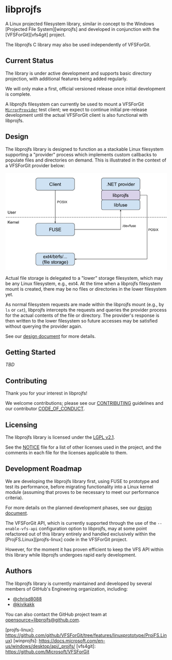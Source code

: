 # libprojfs

A Linux projected filesystem library, similar in concept to the Windows
[Projected File System][winprojfs] and developed in conjunction with the
[VFSForGit][vfs4git] project.

The libprojfs C library may also be used independently of VFSForGit.

## Current Status

The library is under active development and supports basic
directory projection, with additional features being added regularly.

We will only make a first, official versioned release once initial
development is complete.

A libprojfs filesystem can currently be used to mount a VFSForGit
[`MirrorProvider`][mirror] test client; we expect to continue
initial pre-release development until the actual VFSForGit client
is also functional with libprojfs.

## Design

The libprojfs library is designed to function as a stackable Linux
filesystem supporting a "provider" process which implements custom
callbacks to populate files and directories on demand.  This is
illustrated in the context of a VFSForGit provider below:

![Illustration of libprojfs in provider context](docs/images/phase1.png)

Actual file storage is delegated to a "lower" storage filesystem,
which may be any Linux filesystem, e.g., ext4.  At the time
when a libprojfs filesystem mount is created, there may be no
files or directories in the lower filesystem yet.

As normal filesystem requests are made within the libprojfs mount
(e.g., by `ls` or `cat`), libprojfs intercepts the requests
and queries the provider process for the actual contents of the
file or directory.  The provider's response is then written to
the lower filesystem so future accesses may be satisfied without
querying the provider again.

See our [design document](docs/design.md#vfsforgit-on-linux) for
more details.

## Getting Started

*TBD*

## Contributing

Thank you for your interest in libprojfs!

We welcome contributions; please see our [CONTRIBUTING](CONTRIBUTING.md)
guidelines and our contributor [CODE_OF_CONDUCT](CODE_OF_CONDUCT.md).

## Licensing

The libprojfs library is licensed under the [LGPL v2.1](COPYING).

See the [NOTICE](NOTICE) file for a list of other licenses used in the
project, and the comments in each file for the licenses applicable to them.

## Development Roadmap

We are developing the libprojfs library first, using FUSE to prototype and
test its performance, before migrating functionality into a Linux kernel
module (assuming that proves to be necessary to meet our performance
criteria).

For more details on the planned development phases, see our
[design document](docs/design.md#development-process).

The VFSForGit API, which is currently supported through the use of
the `--enable-vfs-api` configuration option to libprojfs, may at some
point refactored out of this library entirely and handled exclusively
within the [ProjFS.Linux][projfs-linux] code in the VFSForGit project.

However, for the moment it has proven efficient to keep the VFS API
within this library while libprojfs undergoes rapid early development.

## Authors

The libprojfs library is currently maintained and developed by
several members of GitHub's Engineering organization, including:

* [@chrisd8088](https://github.com/chrisd8088)
* [@kivikakk](https://github.com/kivikakk)

You can also contact the GitHub project team at
[opensource+libprojfs@github.com](mailto:opensource+libprojfs@github.com).

[gnu-build]: https://www.gnu.org/software/automake/manual/html_node/GNU-Build-System.html
[gpl-v2]: https://www.gnu.org/licenses/old-licenses/gpl-2.0.en.html
[lgpl-v2]: https://www.gnu.org/licenses/old-licenses/lgpl-2.1.en.html
[mirror]: https://github.com/github/VFSForGit/tree/features/linuxprototype/MirrorProvider
[mit]: https://github.com/Microsoft/VFSForGit/blob/master/License.md
[projfs-linux]: https://github.com/github/VFSForGit/tree/features/linuxprototype/ProjFS.Linux)
[winprojfs]: https://docs.microsoft.com/en-us/windows/desktop/api/_projfs/
[vfs4git]: https://github.com/Microsoft/VFSForGit

